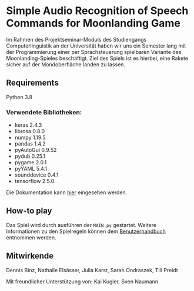
# Simple Audio Recognition of Speech Commands for Moonlanding Game

Im Rahmen des Projektseminar-Moduls des Studiengangs Computerlinguistik an der Universität haben wir uns ein Semester lang mit der Programmierung einer per Sprachsteuerung spielbaren Variante des Moonlanding-Spieles beschäftigt. Ziel des Spiels ist es hierbei, eine Rakete sicher auf der Mondoberfläche landen zu lassen.

## Requirements
Python 3.8
### Verwendete Bibliotheken:
* keras 2.4.3
* librosa 0.8.0
* numpy 1.19.5
* pandas 1.4.2
* pyAutoGui 0.9.52
* pydub 0.25.1
* pygame 2.0.1
* pyYAML 5.4.1
* sounddevice 0.4.1
* tensorflow 2.5.0

Die Dokumentation kann [hier](https://www.overleaf.com/7472498371wkqqgnrjstds) eingesehen werden.

## How-to play
Das Spiel wird durch ausführen der ```MAIN.py``` gestartet.
Weitere Informationen zu den Spielregeln können dem [Benutzerhandbuch](https://www.overleaf.com/6955124173ytxtytbfrpqm) entnommen werden.

## Mitwirkende

Dennis Binz, Nathalie Elsässer, Julia Karst, Sarah Ondraszek, Till Preidt

Mit freundlicher Unterstützung von: Kai Kugler, Sven Naumann
